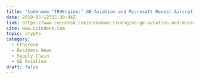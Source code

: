 ```yaml
---
title: "Codename ‘TRUEngine:’ GE Aviation and Microsoft Reveal Aircraft Parts Certification Blockchain"
date: 2019-05-12T15:30:44Z
link: https://www.coindesk.com/codename-truengine-ge-aviation-and-microsoft-reveal-aircraft-parts-certification-blockchain?utm_medium=RSS&utm_source=hune
site: www.coindesk.com
topic: crypto
category:
  - Ethereum
  - Business News
  - Supply Chain
  - GE Aviation
draft: false
---
```

